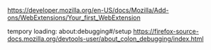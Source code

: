 https://developer.mozilla.org/en-US/docs/Mozilla/Add-ons/WebExtensions/Your_first_WebExtension


tempory loading:
about:debugging#/setup
https://firefox-source-docs.mozilla.org/devtools-user/about_colon_debugging/index.html